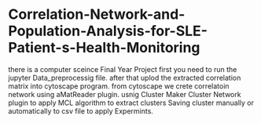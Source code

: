# Correlation-Network-and-Population-Analysis-for-SLE-Patient-s-Health-Monitoring

there is a computer sceince Final Year Project 
first you need to run the jupyter Data_preprocessig file. after that uplod the extracted correlation matrix into cytoscape program.
from cytoscape we crete correlatoin network using aMatReader plugin.
usnig Cluster Maker Cluster Network plugin to apply MCL algorithm to extract clusters
Saving cluster manually or automatically to csv file to apply Expermints.
